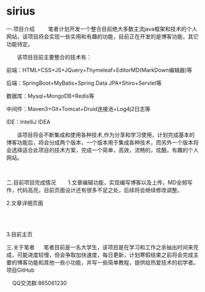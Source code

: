 # sirius
一.项目介绍
        笔者计划开发一个整合目前绝大多数主流java框架和技术的个人网站，该项目将会实现一些实用和有趣的功能，目前正在开发的是博客功能，其它功能待定。

       该项目目前主要整合的技术有：

前端：HTML+CSS+JS+JQuery+Thymeleaf+EditorMD(MarkDown编辑器)等

后端：SpringBoot+MyBatis+Spring Data JPA+Shiro+Servlet等

数据库：Mysql+MongoDB+Redis等

中间件：Maven3+Git+Tomcat+Druid连接池+Log4j2日志等

IDE：IntelliJ IDEA

       该项目将会不断集成和使用各种技术,作为分享和学习使用，计划完成基本的博客功能后，将会分成两个版本，一个版本用于集成各种技术，而另外一个版本将会选择适合此项目的技术方案，完成一个简单，高效，流畅的，炫酷，有趣的个人网站。

       

二.目前项目完成情况       
1.文章编辑功能，实现编写博客以及上传，MD全频写作，代码高亮，目前页面设计还有很多不足之处，后续将会继续修改调整。











2.文章详细页面



                                                                                                                                                                                                      

3.目前主页





三.关于笔者
     笔者目前是一名大学生，该项目是在学习和工作之余抽出时间来完成，可能进度较慢，但会争取加快速度，每日更新，计划寒假结束之前将会完成主要的博客功能和其他一些小功能，并写一些简单教程，提供给热爱技术的初学者。项目GitHub

    QQ交流群:865061230

